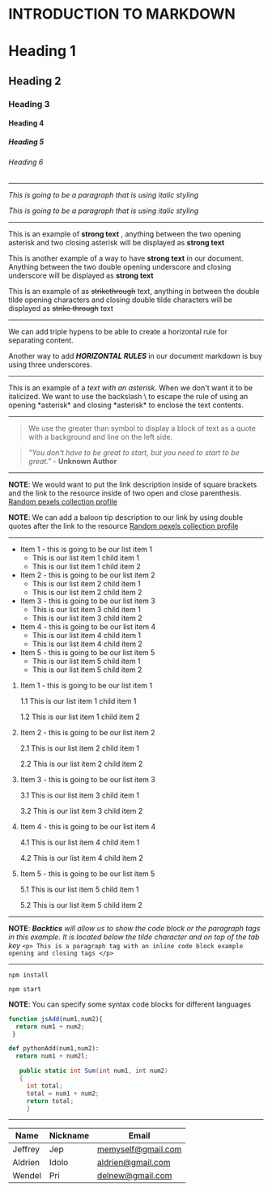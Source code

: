 # INTRODUCTION TO MARKDOWN

<!--HEADING-->

# Heading 1

## Heading 2

### Heading 3

#### Heading 4

##### Heading 5

###### Heading 6

---

<!--Italics-->

_This is going to be a paragraph that is using italic styling_

*This is going to be a paragraph that is using italic styling*

---

<!--Strong-->

This is an example of  **strong text** , anything between the two opening asterisk and two closing asterisk will be displayed as **strong text**

This is another example of a way to have __strong text__ in our document. Anything between the two double opening underscore and closing underscore will be displayed as __strong text__

<!--Strike Through-->

This is an example of as ~~strikethrough~~ text, anything in between the double tilde opening characters and closing double tilde characters will be displayed as ~~strike through~~ text

---

<!--Horizontal Rule-->


We can add triple hypens to be able to create a horizontal rule for separating content.

Another way to add ___HORIZONTAL RULES___ in our document markdown is buy using three underscores.
___

<!--Escape Character Rule using Backslash-->

This is an example of a *text with an asterisk*. When we don't want it to be italicized. We want to use the backslash \ to escape the rule of using an opening \*asterisk* and closing \*asterisk* to enclose the text contents.

---

<!--Blockquote Rule-->

> We use the greater than symbol to display a block of text as a quote with a background and line on the left side.

> *"You don't have to be great to start, but you need to start to be great."* - __Unknown Author__

---

<!--Link Rule-->

**NOTE**: We would want to put the link description inside of square brackets and the link to the resource inside of two open and close parenthesis.
[Random pexels collection profile](https://www.pexels.com/@math-s-brzb-457003073/)

__NOTE__: We can add a baloon tip description to our link by using double quotes after the link to the resource
[Random pexels collection profile](https://www.pexels.com/@math-s-brzb-457003073/ "This is a Random pexel photo collections")


---

<!List item rules-->

<!UNORDERED LISTS-->

* Item 1 - this is going to be our list item 1
  * This is our list item 1 child item 1
  * This is our list item 1 child item 2 
* Item 2 - this is going to be our list item 2
  * This is our list item 2 child item 1
  * This is our list item 2 child item 2 
* Item 3 - this is going to be our list item 3
  * This is our list item 3 child item 1
  * This is our list item 3 child item 2
* Item 4 - this is going to be our list item 4
  * This is our list item 4 child item 1
  * This is our list item 4 child item 2
* Item 5 - this is going to be our list item 5
  * This is our list item 5 child item 1
  * This is our list item 5 child item 2

<!--ORDERED LISTS-->


1. Item 1 - this is going to be our list item 1

    1.1 This is our list item 1 child item 1
    
    1.2 This is our list item 1 child item 2
    
2. Item 2 - this is going to be our list item 2

    2.1 This is our list item 2 child item 1
    
    2.2 This is our list item 2 child item 2 
    
3. Item 3 - this is going to be our list item 3

    3.1 This is our list item 3 child item 1
    
    3.2 This is our list item 3 child item 2
    
4. Item 4 - this is going to be our list item 4

    4.1 This is our list item 4 child item 1
    
    4.2 This is our list item 4 child item 2
    
5. Item 5 - this is going to be our list item 5

    5.1 This is our list item 5 child item 1
  
    5.2 This is our list item 5 child item 2

---

<!--Code Block Inline Example Rule-->

**NOTE**: *__Backtics__ will allow us to show the code block or the paragraph tags in this example. It is located below the tilde character and on top of the tab key*
`<p> This is a paragraph tag with an inline code block example opening and closing tags </p>`

---

<!--GITHUB FLAVOR SET OF CODE BLOCK-->

<!--CODE BLOCKS FOR GITHUB DOCUMENTATION-->

```Install npm
npm install

npm start
```

**NOTE**: You can specify some syntax code blocks for different languages

```javascript
function jsAdd(num1,num2){
  return num1 + num2;
 }
 ```
 
 ```python
 def pythonAdd(num1,num2):
   return num1 + num2l;
  ```
  
  ```C#
     public static int Sum(int num1, int num2)
     {
       int total;
       total = num1 + num2;
       return total;
       }
  ```
  
  ---
  
  <!--Table Rules-->
  
  | Name  | Nickname | Email             |
  |-------|----------|-------------------|
  |Jeffrey|Jep       |memyself@gmail.com |
  |Aldrien|Idolo     |aldrien@gmail.com  |
  |Wendel |Pri       |delnew@gmail.com   |
 
